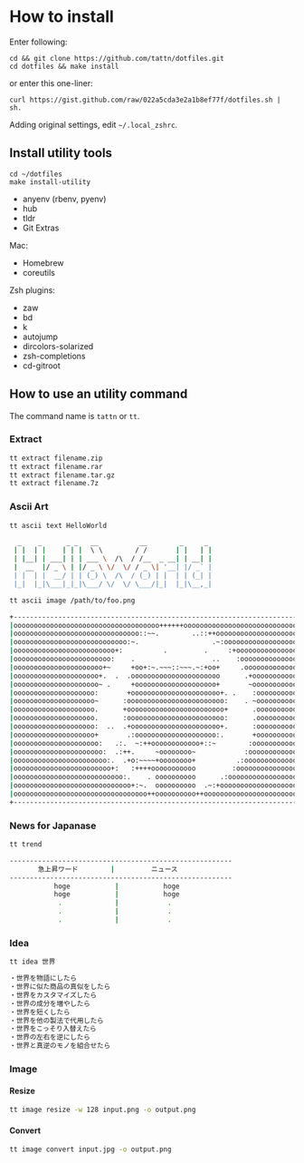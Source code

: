 # How to install

Enter following:
```
cd && git clone https://github.com/tattn/dotfiles.git
cd dotfiles && make install
```

or enter this one-liner:
```
curl https://gist.github.com/raw/022a5cda3e2a1b8ef77f/dotfiles.sh | sh.
```

Adding original settings, edit `~/.local_zshrc`.

## Install utility tools

```
cd ~/dotfiles
make install-utility
```

* anyenv (rbenv, pyenv)
* hub
* tldr
* Git Extras

Mac:
* Homebrew
* coreutils

Zsh plugins:
* zaw
* bd
* k
* autojump
* dircolors-solarized
* zsh-completions
* cd-gitroot

## How to use an utility command

The command name is `tattn` or `tt`.

### Extract

```bash
tt extract filename.zip
tt extract filename.rar
tt extract filename.tar.gz
tt extract filename.7z
```

### Ascii Art

```bash
tt ascii text HelloWorld
```

```bash
  _    _      _ _   __          __        _     _
 | |  | |    | | |  \ \        / /       | |   | |
 | |__| | ___| | | ___ \  /\  / /__  _ __| | __| |
 |  __  |/ _ \ | |/ _ \ \/  \/ / _ \| '__| |/ _` |
 | |  | |  __/ | | (_) \  /\  / (_) | |  | | (_| |
 |_|  |_|\___|_|_|\___/ \/  \/ \___/|_|  |_|\__,_|
```


```bash
tt ascii image /path/to/foo.png
```

```bash
+--------------------------------------------------------------------------------+
|oooooooooooooooooooooooooooooooooooo++++++oooooooooooooooooooooooooooooooooooooo|
|ooooooooooooooooooooooooooooooo::~~.        ..::++oooooooooooooooooooooooooooooo|
|oooooooooooooooooooooooooooo:~.                  .~:oooooooooooooooooooooooooooo|
|ooooooooooooooooooooooooo+:          .         .     :+ooooooooooooooooooooooooo|
|oooooooooooooooooooooooo:    .                   ..    :oooooooooooooooooooooooo|
|oooooooooooooooooooooo+~     +oo+:~.~~~::~~~.~:+oo+     .ooooooooooooooooooooooo|
|ooooooooooooooooooooo+.  .  .oooooooooooooooooooooo      .+ooooooooooooooooooooo|
|ooooooooooooooooooooo~ .     +oooooooooooooooooooo+       ~ooooooooooooooooooooo|
|oooooooooooooooooooo:       +oooooooooooooooooooooo+. .    :oooooooooooooooooooo|
|oooooooooooooooooooo~      :oooooooooooooooooooooooo:    . ~oooooooooooooooooooo|
|oooooooooooooooooooo.      +oooooooooooooooooooooooo+      .oooooooooooooooooooo|
|oooooooooooooooooooo.      :oooooooooooooooooooooooo:      .oooooooooooooooooooo|
|oooooooooooooooooooo:  ..  .+oooooooooooooooooooooo+.      :oooooooooooooooooooo|
|oooooooooooooooooooo+       .:oooooooooooooooooooo:.       +oooooooooooooooooooo|
|ooooooooooooooooooooo:   .:.  ~:++oooooooooooo+::~        :ooooooooooooooooooooo|
|oooooooooooooooooooooo:  .:++.     ~oooooooo~            :oooooooooooooooooooooo|
|ooooooooooooooooooooooo:.  .+o:~~~~+oooooooo+          .:ooooooooooooooooooooooo|
|oooooooooooooooooooooooo+:   :++++ooooooooooo         :ooooooooooooooooooooooooo|
|ooooooooooooooooooooooooooo:.    . oooooooooo      .:ooooooooooooooooooooooooooo|
|ooooooooooooooooooooooooooooo+:~.  oooooooooo  .~:+ooooooooooooooooooooooooooooo|
|ooooooooooooooooooooooooooooooooo++oooooooooo++ooooooooooooooooooooooooooooooooo|
+--------------------------------------------------------------------------------+
```

### News for Japanase

```bash
tt trend
```

```bash
-------------------------------------------------------
       急上昇ワード        |         ニュース
-------------------------------------------------------
           hoge           |           hoge           
           hoge           |           hoge           
            .             |            .
            .             |            .
            .             |            .
```

### Idea

```bash
tt idea 世界
```

```bash
・世界を物語にしたら
・世界に似た商品の真似をしたら
・世界をカスタマイズしたら
・世界の成分を増やしたら
・世界を短くしたら
・世界を他の製法で代用したら
・世界をこっそり入替えたら
・世界の左右を逆にしたら
・世界と真逆のモノを組合せたら
```

### Image

#### Resize

```bash
tt image resize -w 128 input.png -o output.png
```

#### Convert

```bash
tt image convert input.jpg -o output.png
```

